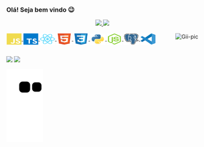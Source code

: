 ### Olá! Seja bem vindo 😉
<div align="center">
    <a href="https://github.com/GiiGalatti">
    <img height="130em" width"45%" src="https://github-readme-stats.vercel.app/api?username=GiiGalatti&show_icons=true&theme=merko&include_all_commits=true&count_private=true"/>
    <img height="130em" width"45%" src="https://github-readme-stats.vercel.app/api/top-langs/?username=GiiGalatti&layout=compact&langs_count=7&theme=merko"/>
</div>

<div style="display: inline_block"><br>
  <img align="center" alt="Js" height="30" width="40" src="https://raw.githubusercontent.com/devicons/devicon/master/icons/javascript/javascript-plain.svg">
  <img align="center" alt="Ts" height="30" width="40" src="https://raw.githubusercontent.com/devicons/devicon/master/icons/typescript/typescript-plain.svg">
  <img align="center" alt="React" height="30" width="40" src="https://raw.githubusercontent.com/devicons/devicon/master/icons/react/react-original.svg">
  <img align="center" alt="HTML" height="30" width="40" src="https://raw.githubusercontent.com/devicons/devicon/master/icons/html5/html5-original.svg">
  <img align="center" alt="CSS" height="30" width="40" src="https://raw.githubusercontent.com/devicons/devicon/master/icons/css3/css3-original.svg">
  <img align="center" alt="Python" height="30" width="40" src="https://raw.githubusercontent.com/devicons/devicon/master/icons/python/python-original.svg">
  <img align="center" alt="NodeJS" height="30" width="40" src="https://github.com/devicons/devicon/blob/master/icons/nodejs/nodejs-original.svg">
  <img align="center" alt="postgresql" height="30" width="40" src="https://github.com/devicons/devicon/blob/master/icons/postgresql/postgresql-original.svg">
  <img align="center" alt="vscode" height="30" width="40" src="https://github.com/devicons/devicon/blob/master/icons/vscode/vscode-original.svg">
  <img align="right" alt="Gii-pic" height="150"style="borderradius:50px;
"src="https://cdn.discordapp.com/attachments/561925273029705739/953387958252220496/Webp.net-gifmaker.gif">
</div>
  
  ##
  
<div> 
  <a href = "mailto:giovani_machado01@hotmail.com"><img src="https://img.shields.io/badge/Gmail-D14836?style=for-the-badge&logo=gmail&logoColor=white" target="_blank"></a>
  <a href="https://www.linkedin.com/in/giovani-machado01/" target="_blank"><img src="https://img.shields.io/badge/-LinkedIn-%230077B5?style=for-the-badge&logo=linkedin&logoColor=white" target="_blank"></a> 
</div>
    

    
![Snake animation](https://github.com/GiiGalatti/GiiGalatti/blob/output/github-contribution-grid-snake.svg)

